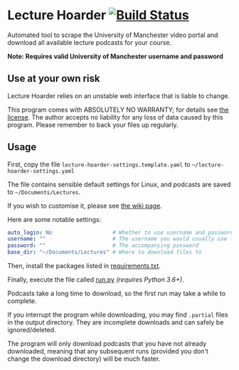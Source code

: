 # Lecture Hoarder [![Build Status](https://travis-ci.com/ed-cooper/lecture-hoarder.svg?branch=master)](https://travis-ci.com/ed-cooper/lecture-hoarder)

Automated tool to scrape the University of Manchester video portal and download all
available lecture podcasts for your course.

**Note: Requires valid University of Manchester username and password**

## Use at your own risk

Lecture Hoarder relies on an unstable web interface that is liable to change.

This program comes with ABSOLUTELY NO WARRANTY; for details see [the license](LICENSE).
The author accepts no liability for any loss of data caused by this program.
Please remember to back your files up regularly.

## Usage

First, copy the file `lecture-hoarder-settings.template.yaml` to `~/lecture-hoarder-settings.yaml`

The file contains sensible default settings for Linux, and podcasts are saved to `~/Documents/Lectures`.

If you wish to customise it, please see [the wiki page](https://github.com/ed-cooper/lecture-hoarder/wiki/Lecture-Hoarder-Configuration).

Here are some notable settings:
```yaml
auto_login: No                   # Whether to use username and password from settings or standard input
username: ""                     # The username you would usually use for My Manchester
password: ""                     # The accompanying password
base_dir: "~/Documents/Lectures" # Where to download files to
```
Then, install the packages listed in [requirements.txt](requirements.txt).

Finally, execute the file called [run.py](run.py) *(requires Python 3.6+)*.

Podcasts take a long time to download, so the first run may take a while to complete.

If you interrupt the program while downloading, you may find ```.partial``` files in
the output directory. They are incomplete downloads and can safely be ignored/deleted.

The program will only download podcasts that you have not already downloaded, meaning
that any subsequent runs (provided you don't change the download directory) will be
much faster.
